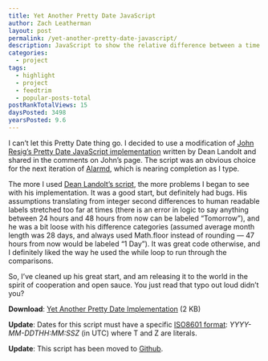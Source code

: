 ```yaml
---
title: Yet Another Pretty Date JavaScript
author: Zach Leatherman
layout: post
permalink: /yet-another-pretty-date-javascript/
description: JavaScript to show the relative difference between a time and now.
categories:
  - project
tags:
  - highlight
  - project
  - feedtrim
  - popular-posts-total
postRankTotalViews: 15
daysPosted: 3498
yearsPosted: 9.6
---
```


I can’t let this Pretty Date thing go. I decided to use a modification of [John Resig’s Pretty Date JavaScript implementation][1] written by Dean Landolt and shared in the comments on John’s page. The script was an obvious choice for the next iteration of [Alarmd][2], which is nearing completion as I type.

 [1]: http://ejohn.org/blog/javascript-pretty-date/
 [2]: http://www.zachleat.com/web/2007/06/18/wake-up-to-youtube-on-my-internet-alarm-clock/

The more I used [Dean Landolt’s script][3], the more problems I began to see with his implementation. It was a good start, but definitely had bugs. His assumptions translating from integer second differences to human readable labels stretched too far at times (there is an error in logic to say anything between 24 hours and 48 hours from now can be labeled “Tomorrow”), and he was a bit loose with his difference categories (assumed average month length was 28 days, and always used Math.floor instead of rounding — 47 hours from now would be labeled “1 Day”). It was great code otherwise, and I definitely liked the way he used the while loop to run through the comparisons.

 [3]: http://deanlandolt.com/archives/163

So, I’ve cleaned up his great start, and am releasing it to the world in the spirit of cooperation and open sauce. You just read that typo out loud didn’t you?

**Download**: [Yet Another Pretty Date Implementation][4] (2 KB)

 [4]: http://www.zachleat.com/Lib/jquery/humane.js

**Update**: Dates for this script must have a specific [ISO8601 format][5]: *YYYY-MM-DDTHH:MM:SSZ* (in UTC) where T and Z are literals.

 [5]: http://en.wikipedia.org/wiki/ISO_8601

**Update**: This script has been moved to [Github][6].

 [6]: http://github.com/zachleat/Humane-Dates
